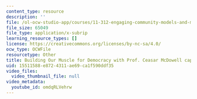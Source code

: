 ```yaml
---
content_type: resource
description: ''
file: /ol-ocw-studio-app/courses/11-312-engaging-community-models-and-methods-for-designers-and-planners-spring-2020/omdqRLVehrw_captions.webvtt
file_size: 65049
file_type: application/x-subrip
learning_resource_types: []
license: https://creativecommons.org/licenses/by-nc-sa/4.0/
ocw_type: OCWFile
resourcetype: Other
title: Building Our Muscle for Democracy with Prof. Ceasar McDowell captions
uid: 15511588-e872-4311-ae69-ca1f590ddf35
video_files:
  video_thumbnail_file: null
video_metadata:
  youtube_id: omdqRLVehrw
---
```

